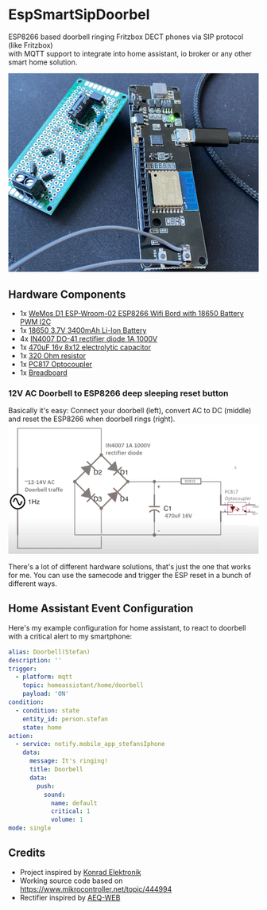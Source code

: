 # EspSmartSipDoorbel
ESP8266 based doorbell ringing Fritzbox DECT phones via SIP protocol (like Fritzbox)  
with MQTT support to integrate into home assistant, io broker or any other smart home solution.

![Esp8266 Smart Doorbell](assets/Esp8266SmartDoorbell.png)

## Hardware Components

- 1x [WeMos D1 ESP-Wroom-02 ESP8266 Wifi Bord with 18650 Battery PWM I2C](https://de.aliexpress.com/item/1005001676660492.html)
- 1x [18650 3.7V 3400mAh Li-Ion Battery](https://www.akkuteile.de/en/panasonic-ncr18650b-3-6v-3-7v-3400mah-li-ion-battery-positive-terminal-flat_100639_1240)
- 4x [IN4007 DO-41 rectifier diode 1A 1000V](https://www.amazon.de/gp/product/B01F4SQ6KU)
- 1x [470uF 16v 8x12 electrolytic capacitor](https://www.amazon.de/gp/product/B07NP76TYN)
- 1x [320 Ohm resistor](https://www.amazon.de/dp/B07Q87JZ9G)
- 1x [PC817 Optocoupler](https://www.amazon.de/gp/product/B08TWDFHNX)
- 1x [Breadboard](https://www.amazon.de/gp/product/B0734XYJPM)

### 12V AC Doorbell to ESP8266 deep sleeping reset button

Basically it's easy: Connect your doorbell (left), convert AC to DC (middle) and reset the ESP8266 when doorbell rings (right).
![rectifier](assets/rectifier.png)  

There's a lot of different hardware solutions, that's just the one that works for me. You can use the samecode and trigger the ESP reset in a bunch of different ways.

## Home Assistant Event Configuration

Here's my example configuration for home assistant, to react to doorbell with a critical alert to my smartphone:  

```yaml
alias: Doorbell(Stefan)
description: ''
trigger:
  - platform: mqtt
    topic: homeassistant/home/doorbell
    payload: 'ON'
condition:
  - condition: state
    entity_id: person.stefan
    state: home
action:
  - service: notify.mobile_app_stefansIphone
    data:
      message: It's ringing!
      title: Doorbell
      data:
        push:
          sound:
            name: default
            critical: 1
            volume: 1
mode: single
```

## Credits
- Project inspired by [Konrad Elektronik](https://www.reichelt.de/magazin/how-to/smarte-tuerklingel/)  
- Working source code based on https://www.mikrocontroller.net/topic/444994  
- Rectifier inspired by [AEQ-WEB](https://www.youtube.com/watch?v=zPAFFSmmZXU&t=294s)  

